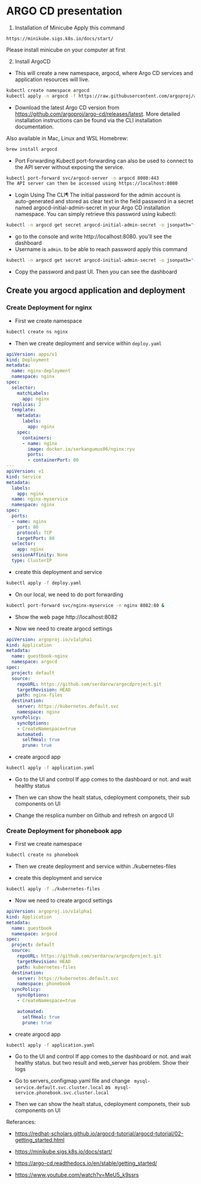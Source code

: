 # ARGO CD presentation

1. Installation of Minicube
Apply this command
```
https://minikube.sigs.k8s.io/docs/start/
```
Please install minicube on your computer at first

2. Install ArgoCD
- This will create a new namespace, argocd, where Argo CD services and application resources will live.

```bash
kubectl create namespace argocd
kubectl apply -n argocd -f https://raw.githubusercontent.com/argoproj/argo-cd/stable/manifests/install.yaml
```
- Download the latest Argo CD version from https://github.com/argoproj/argo-cd/releases/latest. More detailed installation instructions can be found via the CLI installation documentation.

Also available in Mac, Linux and WSL Homebrew:

```bash
brew install argocd
```

- Port Forwarding
Kubectl port-forwarding can also be used to connect to the API server without exposing the service.

```bash
kubectl port-forward svc/argocd-server -n argocd 8080:443
The API server can then be accessed using https://localhost:8080
```

- Login Using The CLI¶
The initial password for the admin account is auto-generated and stored as clear text in the field password in a secret named argocd-initial-admin-secret in your Argo CD installation namespace. You can simply retrieve this password using kubectl:

```bash
kubectl -n argocd get secret argocd-initial-admin-secret -o jsonpath="{.data.password}" | base64 -d; echo
```

- go to the console and write http://localhost:8080. you'll see the dashboard
- Username is `admin`. to be able to reach password apply this command
```bash
kubectl -n argocd get secret argocd-initial-admin-secret -o jsonpath="{.data.password}" | base64 -d; echo
```
- Copy the password and past UI. Then you can see the dashboard

## Create you argocd application and deployment

### Create Deployment for nginx

- First we create namespace
```bash
kubectl create ns nginx
```
- Then we create deployment and service within `deploy.yaml`

```yaml
apiVersion: apps/v1
kind: Deployment
metadata:
  name: nginx-deployment
  namespace: nginx
spec:
  selector:
    matchLabels:
      app: nginx
  replicas: 2
  template:
    metadata:
      labels:
        app: nginx
    spec:
      containers:
      - name: nginx
        image: docker.io/serkangumus06/nginx:ryu
        ports:
        - containerPort: 80
---
apiVersion: v1
kind: Service
metadata:
  labels:
    app: nginx
  name: nginx-myservice
  namespace: nginx
spec:
  ports:
  - name: nginx
    port: 80
    protocol: TCP
    targetPort: 80
  selector:
    app: nginx
  sessionAffinity: None
  type: ClusterIP
```
- create this deployment and service
```bash
kubectl apply -f deploy.yaml
```

- On our local, we need to do port forwarding 
```bash
kubectl port-forward svc/nginx-myservice -n nginx 8082:80 &
```

- Show the web page http://localhost:8082

- Now we need to create argocd settings

```yaml
apiVersion: argoproj.io/v1alpha1
kind: Application
metadata:
  name: guestbook-nginx
  namespace: argocd
spec:
  project: default
  source:
    repoURL: https://github.com/serdarcw/argocdproject.git
    targetRevision: HEAD
    path: nginx-files
  destination:
    server: https://kubernetes.default.svc
    namespace: nginx
  syncPolicy:
    syncOptions:
    - CreateNamespace=true
    automated:
      selfHeal: true
      prune: true
```

- create argocd app
```bash
kubectl apply -f application.yaml
```
- Go to the UI and control If app comes to the dashboard or not. and wait healthy status

- Then we can show the healt status, cdeployment componets, their sub components on UI

- Change the resplica number on Github and refresh on argocd UI

### Create Deployment for phonebook app

- First we create namespace
```bash
kubectl create ns phonebook
```
- Then we create deployment and service within ./kubernetes-files

- create this deployment and service
```bash
kubectl apply -f ./kubernetes-files
```

- Now we need to create argocd settings

```yaml
apiVersion: argoproj.io/v1alpha1
kind: Application
metadata:
  name: guestbook
  namespace: argocd
spec:
  project: default
  source:
    repoURL: https://github.com/serdarcw/argocdproject.git
    targetRevision: HEAD
    path: kubernetes-files
  destination:
    server: https://kubernetes.default.svc
    namespace: phonebook
  syncPolicy:
    syncOptions:
    - CreateNamespace=true

    automated:
      selfHeal: true
      prune: true
```

- create argocd app
```bash
kubectl apply -f application.yaml
```
- Go to the UI and control If app comes to the dashboard or not. and wait healthy status. but two result and web_server has problem. Show their logs 

- Go to servers_configmap.yaml file and change ` mysql-service.default.svc.cluster.local` as ` mysql-service.phonebook.svc.cluster.local`

- Then we can show the healt status, cdeployment componets, their sub components on UI



Referances:
- https://redhat-scholars.github.io/argocd-tutorial/argocd-tutorial/02-getting_started.html

- https://minikube.sigs.k8s.io/docs/start/
- https://argo-cd.readthedocs.io/en/stable/getting_started/
- https://www.youtube.com/watch?v=MeU5_k9ssrs


